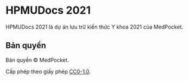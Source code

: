 # HPMUDocs 2021

HPMUDocs 2021 là dự án lưu trữ kiến thức Y khoa 2021 của MedPocket.

## Bản quyền

Bản quyền &copy; MedPocket.

Cấp phép theo giấy phép [CC0-1.0](LICENSE).
